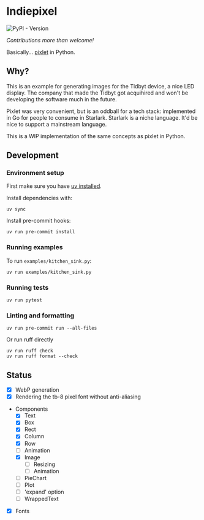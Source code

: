 # Indiepixel

![PyPI - Version](https://img.shields.io/pypi/v/indiepixel)

_Contributions more than welcome!_

Basically… [pixlet](https://github.com/tidbyt/pixlet) in Python.

## Why?

This is an example for generating images for the Tidbyt
device, a nice LED display. The company that made the Tidbyt
got acquihired and won't be developing the software much
in the future.

Pixlet was very convenient, but is an oddball for a tech
stack: implemented in Go for people to consume in Starlark.
Starlark is a niche language. It'd be nice to support
a mainstream language.

This is a WIP implementation of the same concepts as pixlet
in Python.

## Development

### Environment setup

First make sure you have [uv installed](https://docs.astral.sh/uv/getting-started/installation/).

Install dependencies with:

```
uv sync
```

Install pre-commit hooks:

```
uv run pre-commit install
```

### Running examples

To run `examples/kitchen_sink.py`:

```
uv run examples/kitchen_sink.py
```

### Running tests

```
uv run pytest
```

### Linting and formatting

```
uv run pre-commit run --all-files
```

Or run ruff directly

```
uv run ruff check
uv run ruff format --check
```

## Status

- [x] WebP generation
- [x] Rendering the tb-8 pixel font without anti-aliasing
- Components
  - [x] Text
  - [x] Box
  - [x] Rect
  - [x] Column
  - [x] Row
  - [ ] Animation
  - [x] Image
    - [ ] Resizing
    - [ ] Animation
  - [ ] PieChart
  - [ ] Plot
  - [ ] 'expand' option
  - [ ] WrappedText
- [x] Fonts
